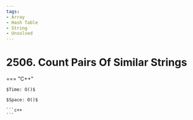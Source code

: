 ```yaml
---
tags:
- Array
- Hash Table
- String
- Unsolved
---
```



# 2506. Count Pairs Of Similar Strings

=== "C++"

    $Time: O()$

    $Space: O()$

    ```c++
    ```